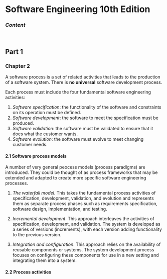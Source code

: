 
# Software Engineering 10th Edition

### *Content*

<br>

## Part 1

### Chapter 2

A software process is a set of related activities that leads to the production of a software system. There is **no universal** software development process.

Each process must include the four fundamental software engineering activities:
1. *Software specification*: the functionality of the software and constraints on its operation must be defined.
2.  *Software development*: the software to meet the specification must be produced.
3.  *Software validation*: the software must be validated to ensure that it does what the customer wants.
4.  *Software evolution*: the software must evolve to meet changing customer needs.

#### 2.1 Software process models

A number of very general peocess models (process paradigms) are introduced. They could be thought of as process frameworks that may be extended and adapted to create more specific software engineering processes.

1.  *The waterfall model*. This takes the fundamental process activities of specification, development, validation, and evolution and represents them as separate process phases such as requirements specification, software design, implementation, and testing.

2. *Incremental development*. This approach interleaves the activities of specification, development, and validation. The system is developed as a series of versions (increments), with each version adding functionality to the previous version.

3. *Integration and configuration*. This approach relies on the availability of reusable components or systems. The system development process focuses on configuring these components for use in a new setting and integrating them into a system.

#### 2.2 Process activities
